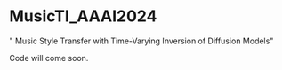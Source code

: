 # MusicTI_AAAI2024
" Music Style Transfer with Time-Varying Inversion of Diffusion Models"

Code will come soon.
